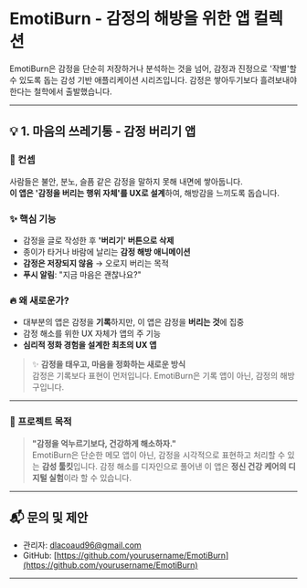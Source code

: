 
# EmotiBurn - 감정의 해방을 위한 앱 컬렉션

EmotiBurn은 감정을 단순히 저장하거나 분석하는 것을 넘어, 감정과 진정으로 '작별'할 수 있도록 돕는 감성 기반 애플리케이션 시리즈입니다. 감정은 쌓아두기보다 흘려보내야 한다는 철학에서 출발했습니다.

---

## 💡 1. 마음의 쓰레기통 - 감정 버리기 앱

### 📱 컨셉
사람들은 불안, 분노, 슬픔 같은 감정을 말하지 못해 내면에 쌓아둡니다.  
**이 앱은 '감정을 버리는 행위 자체'를 UX로 설계**하여, 해방감을 느끼도록 돕습니다.

### ✨ 핵심 기능
- 감정을 글로 작성한 후 **'버리기' 버튼으로 삭제**
- 종이가 타거나 바람에 날리는 **감정 해방 애니메이션**
- **감정은 저장되지 않음** → 오로지 버리는 목적
- **푸시 알림**: "지금 마음은 괜찮나요?"

### 🔥 왜 새로운가?
- 대부분의 앱은 감정을 **기록**하지만, 이 앱은 감정을 **버리는 것**에 집중
- 감정 해소를 위한 UX 자체가 앱의 주 기능
- **심리적 정화 경험을 설계한 최초의 UX 앱**

> ✨ **감정을 태우고, 마음을 정화하는 새로운 방식**  
> 감정은 기록보다 표현이 먼저입니다. EmotiBurn은 기록 앱이 아닌, 감정의 해방구입니다.

---

### 📌 프로젝트 목적

> **"감정을 억누르기보다, 건강하게 해소하자."**  
EmotiBurn은 단순한 메모 앱이 아닌, 감정을 시각적으로 표현하고 처리할 수 있는 **감성 툴킷**입니다. 감정 해소를 디자인으로 풀어낸 이 앱은 **정신 건강 케어의 디지털 실험**이라 할 수 있습니다.

---

## 📬 문의 및 제안

- 관리자: dlacoaud96@gmail.com  
- GitHub: [https://github.com/yourusername/EmotiBurn](https://github.com/yourusername/EmotiBurn)

---
